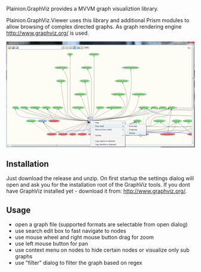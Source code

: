 
Plainion.GraphViz provides a MVVM graph visualiztion library.

Plainion.GraphViz.Viewer uses this library and additional Prism modules to allow browsing of 
complex directed graphs. As graph rendering engine http://www.graphviz.org/ is used.


![](doc/Screenshots/Overview.png)



## Installation

Just download the release and unzip. On first startup the settings dialog will open and ask you for the installation root of the GraphViz tools. If you dont have GraphViz installed yet - download it from: http://www.graphviz.org/.


## Usage

- open a graph file (supported formats are selectable from open dialog) 
- use search edit box to fast navigate to nodes 
- use mouse wheel and right mouse button drag for zoom 
- use left mouse button for pan 
- use context menu on nodes to hide certain nodes or visualize only sub graphs 
- use "filter" dialog to filter the graph based on regex

